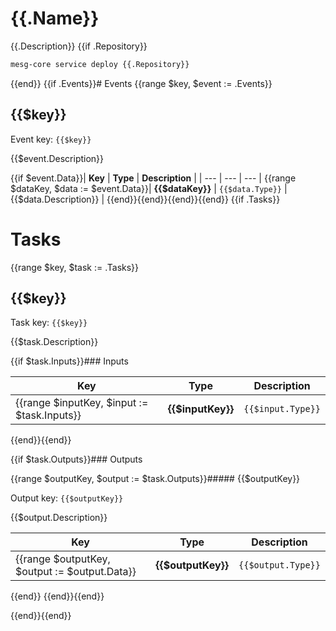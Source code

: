# {{.Name}}

{{.Description}}
{{if .Repository}}
```bash
mesg-core service deploy {{.Repository}}
```
{{end}}
{{if .Events}}# Events
{{range $key, $event := .Events}}
## {{$key}}

Event key: `{{$key}}`

{{$event.Description}}

{{if $event.Data}}| **Key** | **Type** | **Description** |
| --- | --- | --- |
{{range $dataKey, $data := $event.Data}}| **{{$dataKey}}** | `{{$data.Type}}` | {{$data.Description}} |
{{end}}{{end}}{{end}}{{end}}
{{if .Tasks}}
# Tasks
{{range $key, $task := .Tasks}}
## {{$key}}

Task key: `{{$key}}`

{{$task.Description}}

{{if $task.Inputs}}### Inputs

| **Key** | **Type** | **Description** |
| --- | --- | --- |
{{range $inputKey, $input := $task.Inputs}}| **{{$inputKey}}** | `{{$input.Type}}` | {{$input.Description}} |
{{end}}{{end}}

{{if $task.Outputs}}### Outputs

{{range $outputKey, $output := $task.Outputs}}##### {{$outputKey}}

Output key: `{{$outputKey}}`

{{$output.Description}}

| **Key** | **Type** | **Description** |
| --- | --- | --- |
{{range $outputKey, $output := $output.Data}}| **{{$outputKey}}** | `{{$output.Type}}` | {{$output.Description}} |
{{end}}
{{end}}{{end}}

{{end}}{{end}}
